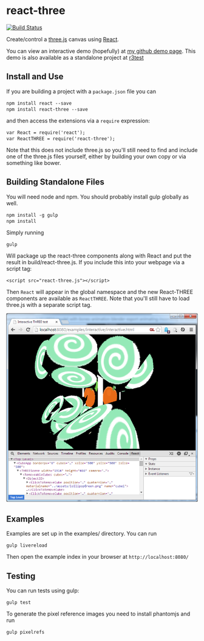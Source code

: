 react-three
===========

[![Build Status](https://travis-ci.org/Izzimach/react-three.svg?branch=master)](https://travis-ci.org/Izzimach/react-three)

Create/control a [three.js](http://threejs.org/) canvas using [React](https://github.com/facebook/react).

You can view an interactive demo (hopefully) at [my github demo page](http://izzimach.github.io/demos/react-three-interactive/index.html). This demo is also available as a standalone project at [r3test](https://github.com/Izzimach/r3test/)

## Install and Use

If you are building a project with a `package.json` file you can
```
npm install react --save
npm install react-three --save
```

and then access the extensions via a `require` expression:

```
var React = require('react');
var ReactTHREE = require('react-three');
```

Note that this does not include three.js so you'll still need to find
and include one of the three.js files yourself, either by building your own copy or via something like bower.

## Building Standalone Files

You will need node and npm. You should probably install gulp globally as well.

```
npm install -g gulp
npm install
```

Simply running

```
gulp
```

Will package up the react-three components along with React and put the result in build/react-three.js. If you include this into your webpage via
a script tag:

```
<script src="react-three.js"></script>
```

Then ```React``` will appear in the global namespace and the new React-THREE components are available as ```ReactTHREE```. Note that
you'll still have to load three.js with a separate script tag.


![Sample Cupcake component](docs/react-three-interactiveexample.png)

## Examples

Examples are set up in the examples/ directory. You can run

```
gulp livereload
```

Then open the example index in your browser at `http://localhost:8080/`

## Testing

You can run tests using gulp:

```
gulp test
```

To generate the pixel reference images you need to install phantomjs and run

```
gulp pixelrefs
```

